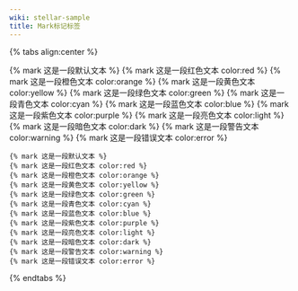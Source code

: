 ```yaml
---
wiki: stellar-sample
title: Mark标记标签
---
```


{% tabs align:center %}

<!-- tab 效果 -->

{% mark 这是一段默认文本 %}
{% mark 这是一段红色文本 color:red %}
{% mark 这是一段橙色文本 color:orange %}
{% mark 这是一段黄色文本 color:yellow %}
{% mark 这是一段绿色文本 color:green %}
{% mark 这是一段青色文本 color:cyan %}
{% mark 这是一段蓝色文本 color:blue %}
{% mark 这是一段紫色文本 color:purple %}
{% mark 这是一段亮色文本 color:light %}
{% mark 这是一段暗色文本 color:dark %}
{% mark 这是一段警告文本 color:warning %}
{% mark 这是一段错误文本 color:error %}

<!-- tab 代码 -->
```
{% mark 这是一段默认文本 %}
{% mark 这是一段红色文本 color:red %}
{% mark 这是一段橙色文本 color:orange %}
{% mark 这是一段黄色文本 color:yellow %}
{% mark 这是一段绿色文本 color:green %}
{% mark 这是一段青色文本 color:cyan %}
{% mark 这是一段蓝色文本 color:blue %}
{% mark 这是一段紫色文本 color:purple %}
{% mark 这是一段亮色文本 color:light %}
{% mark 这是一段暗色文本 color:dark %}
{% mark 这是一段警告文本 color:warning %}
{% mark 这是一段错误文本 color:error %}
```

{% endtabs %}